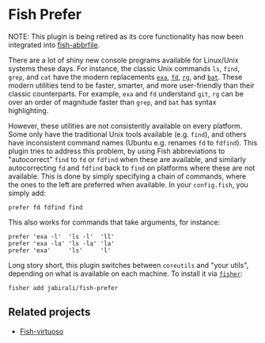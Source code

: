 # Fish Prefer

NOTE: This plugin is being retired as its core functionality has now been
integrated into [fish-abbrfile](https://github.com/jabirali/fish-abbrfile).

There are a lot of shiny new console programs available for Linux/Unix systems
these days. For instance, the classic Unix commands `ls`, `find`, `grep`, and `cat`
have the modern replacements [`exa`][1], [`fd`][2], [`rg`][3], and [`bat`][4]. 
These modern utilities tend to be faster, smarter, and more user-friendly than
their classic counterparts. For example, `exa` and `fd` understand `git`, `rg` can be
over an order of magnitude faster than `grep`, and `bat` has syntax highlighting.

However, these utilities are not consistently available on every platform. Some
only have the traditional Unix tools available (e.g. `find`), and others have
inconsistent command names (Ubuntu e.g. renames `fd` to `fdfind`). This plugin
tries to address this problem, by using Fish abbreviations to "autocorrect" 
`find` to `fd` or `fdfind` when these are available, and similarly autocorrecting
`fd` and `fdfind` back to `find` on platforms where these are not available.
This is done by simply specifying a chain of commands, where the ones to
the left are preferred when available. In your `config.fish`, you simply add:

	prefer fd fdfind find

This also works for commands that take arguments, for instance:

	prefer 'exa -l'  'ls -l'  'll'
	prefer 'exa -la' 'ls -la' 'la'
	prefer 'exa'     'ls'     'l'

Long story short, this plugin switches between `coreutils` and "your utils",
depending on what is available on each machine. To install it via [`fisher`][5]:

    fisher add jabirali/fish-prefer


[1]: https://the.exa.website/
[2]: https://github.com/sharkdp/fd
[3]: https://github.com/BurntSushi/ripgrep
[4]: https://github.com/sharkdp/bat
[5]: https://github.com/jorgebucaran/fisher

## Related projects

- [Fish-virtuoso](https://github.com/jabirali/fish-virtuoso)
